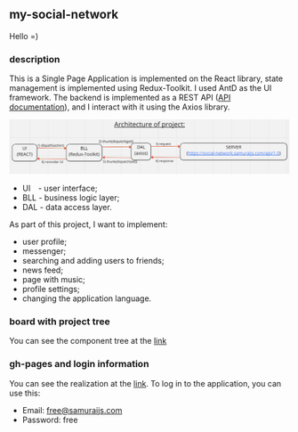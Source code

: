 ## my-social-network

Hello =)


### description

This is a Single Page Application is implemented on the React library, state management is implemented using Redux-Toolkit. I used AntD as the UI framework.
The backend is implemented as a REST API ([API documentation](https://social-network.samuraijs.com/docs)), and I interact with it using the Axios library.

![project architecture](https://github.com/tema-skakun/my-social-network/blob/main/public/architecture_of_project.png)

 - UI - user interface;
 - BLL - business logic layer;
 - DAL - data access layer.

As part of this project, I want to implement:
  - user profile;
  - messenger;
  - searching and adding users to friends;
  - news feed;
  - page with music;
  - profile settings;
  - changing the application language.


### board with project tree

You can see the component tree at the [link](https://miro.com/app/board/uXjVP4Dnjek=/?share_link_id=589316820549)


### gh-pages and login information

You can see the realization at the [link](https://tema-skakun.github.io/my-social-network/). To log in to the application, you can use this:
 - Email: free@samuraijs.com
 - Password: free
